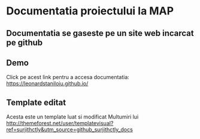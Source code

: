 # Documentatia proiectului la MAP

## Documentatia se gaseste pe un site web incarcat pe github

## Demo
Click pe acest link pentru a accesa documentatia: https://leonardstaniloiu.github.io/

## Template editat
Acesta este un template luat si modificat
Multumiri lui http://themeforest.net/user/templatevisual?ref=surjithctly&utm_source=github_surjithctly_docs
